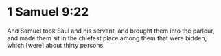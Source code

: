 # 1 Samuel 9:22

And Samuel took Saul and his servant, and brought them into the parlour, and made them sit in the chiefest place among them that were bidden, which [were] about thirty persons.